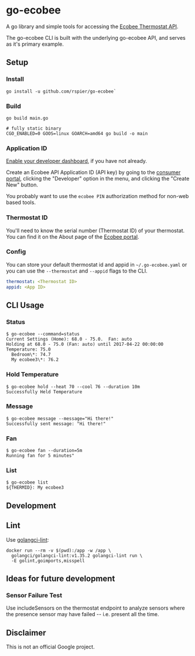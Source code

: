 # go-ecobee

A go library and simple tools for accessing the
[Ecobee Thermostat API](https://www.ecobee.com/home/developer/api/documentation/v1/index.shtml).

The go-ecobee CLI is built with the underlying go-ecobee API, and
serves as it's primary example.

## Setup

### Install

```
go install -u github.com/rspier/go-ecobee`
```

### Build

```
go build main.go

# fully static binary
CGO_ENABLED=0 GOOS=linux GOARCH=amd64 go build -o main
```

### Application ID

[Enable your developer dashboard](https://www.ecobee.com/home/developer/loginDeveloper.jsp), if you have not already.

Create an Ecobee API Application ID (API key) by going to the
[consumer portal](https://www.ecobee.com/consumerportal/index.html), clicking the "Developer" option in the menu, and clicking the "Create New" button.

You probably want to use the `ecobee PIN` authorization method for non-web based
tools.

### Thermostat ID

You'll need to know the serial number (Thermostat ID) of your
thermostat.  You can find it on the About page of the
[Ecobee portal](https://www.ecobee.com/consumerportal/index.html).

### Config

You can store your default thermostat id and appid in
`~/.go-ecobee.yaml` or you can use the `--thermostat` and `--appid`
flags to the CLI.

```yaml
thermostat: <Thermostat ID>
appid: <App ID>
```

## CLI Usage

### Status

```shell
$ go-ecobee --command=status
Current Settings (Home): 68.0 - 75.0.  Fan: auto
Holding at 68.0 - 75.0 (Fan: auto) until 2017-04-22 00:00:00
Temperature: 75.0
  Bedroom\*: 74.7
  My ecobee3\*: 76.2
```

### Hold Temperature

```shell
$ go-ecobee hold --heat 70 --cool 76 --duration 10m
Successfully Held Temperature
```

### Message

```shell
$ go-ecobee message --message="Hi there!"
Successfully sent message: "Hi there!"
```

### Fan

```shell
$ go-ecobee fan --duration=5m
Running fan for 5 minutes"
```

### List

```shell
$ go-ecobee list
${THERMID}: My ecobee3
```

## Development

## Lint

Use [golangci-lint](https://golangci-lint.run/):

```shell
docker run --rm -v $(pwd):/app -w /app \
  golangci/golangci-lint:v1.35.2 golangci-lint run \
  -E golint,goimports,misspell
```

## Ideas for future development

### Sensor Failure Test

Use includeSensors on the thermostat endpoint to analyze sensors where
the presence sensor may have failed -- i.e. present all the time.

## Disclaimer

This is not an official Google project.
